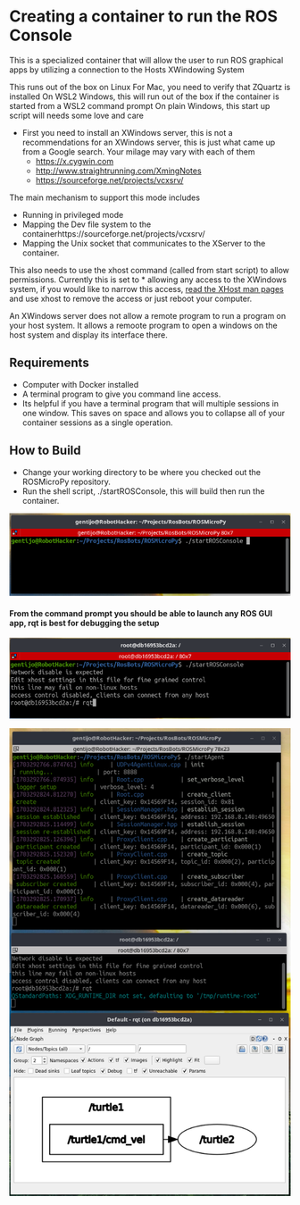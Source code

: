 # Creating a container to run the ROS Console 
 This is a specialized container that will allow the user to run ROS graphical apps by utilizing a connection to the Hosts XWindowing System

 This runs out of the box on Linux
 For Mac, you need to verify that ZQuartz is installed
 On WSL2 Windows, this will run out of the box if the container is started from a WSL2 command prompt
 On plain Windows, this start up script will needs some love and care
 - First you need to install an XWindows server, this is not a recommendations for an XWindows server, this is just what came up from a Google search. Your milage may vary with each of them
    - https://x.cygwin.com
    - http://www.straightrunning.com/XmingNotes
    - https://sourceforge.net/projects/vcxsrv/

The main mechanism to support this mode includes
 - Running in privileged mode
 - Mapping the Dev file system to the containerhttps://sourceforge.net/projects/vcxsrv/
 - Mapping the Unix socket that communicates to the XServer to the container.

 This also needs to use the xhost command (called from start script) to allow permissions. Currently this is set to * allowing any access to the XWindows system, if you would like to narrow this access, [read the XHost man pages](https://wiki.archlinux.org/title/Xhost) and use xhost to remove the access or just reboot your computer. 

 An XWindows server does not allow a remote program to run a program on your host system. It allows a remoote program to open a windows on the host system and display its interface there. 
 

## Requirements
+ Computer with Docker installed
+ A terminal program to give you command line access. 
+ Its helpful if you have a terminal program that will multiple sessions in one window. This saves on space and allows you to collapse all of your container sessions as a single operation.

## How to Build
 + Change your working directory to be where you checked out the ROSMicroPy repository.
 + Run the shell script, ./startROSConsole, this will build then run the container.
 
[ ![]( ../images/startROSConsole.png ) ]( ../images/startROSConsole.png )

#### From the command prompt you should be able to launch any ROS GUI app, rqt is best for debugging the setup
 
[ ![]( ../images/runningROSConsole.png ) ]( ../images/runningROSConsole.png )

[ ![]( ../images/runningROSConsoleWithRQT.png ) ]( ../images/runningROSConsoleWithRQT.png )

